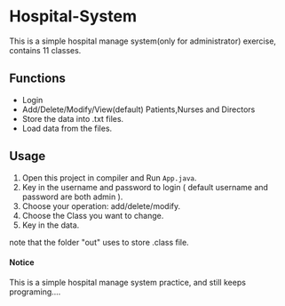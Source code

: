 # Hospital-System
This is a simple hospital manage system(only for administrator) exercise, contains 11 classes.

## Functions

- Login
- Add/Delete/Modify/View(default) Patients,Nurses and Directors
- Store the data into .txt files.
- Load data from the files.

## Usage

1. Open this project in compiler and Run `App.java`.
3. Key in the username and password to login ( default username and password are both admin ).
4. Choose your operation: add/delete/modify.
5. Choose the Class you want to change.
6. Key in the data.

note that the folder "out" uses to store .class file.

#### Notice

This is a simple hospital manage system practice, and still keeps programing....
